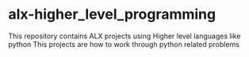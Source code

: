 # alx-higher_level_programming
This repository contains ALX projects using Higher level languages like python
This projects are how to work through python related problems

